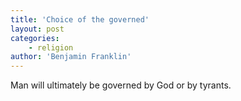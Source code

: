 ```yaml
---
title: 'Choice of the governed'
layout: post
categories:
    - religion
author: 'Benjamin Franklin'
---
```


Man will ultimately be governed by God or by tyrants.